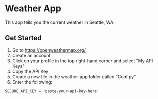 # Weather App
This app tells you the current weather in Seattle, WA.

## Get Started
1. Go to https://openweathermap.org/
2. Create an account
3. Click on your profile in the top right-hand corner and select "My API Keys"
4. Copy the API Key
5. Create a new file in the weather-app folder called "Conf.py"
6. Enter the following:
```
SECURE_API_KEY = 'paste-your-api-key-here'
```
